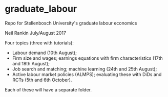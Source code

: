 # graduate_labour
Repo for Stellenbosch University's graduate labour economics 

Neil Rankin
July/August 2017


Four topics (three with tutorials):

* Labour demand (10th August);
* Firm size and wages; earnings equations with firm characteristics (17th and 18th August);
* Job search and matching; machine learning (24th and 25th August);
* Active labour market policies (ALMPS); evaluating these with DiDs and RCTs (5th and 6th October).

Each of these will have a separate folder.

